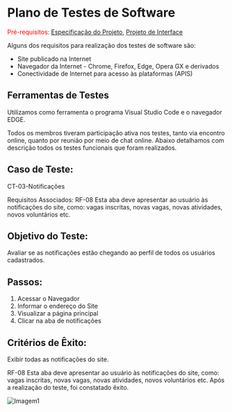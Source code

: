 # Plano de Testes de Software

<span style="color:red">Pré-requisitos: <a href="2-Especificação do Projeto.md"> Especificação do Projeto</a></span>, <a href="3-Projeto de Interface.md"> Projeto de Interface</a>

Alguns dos requisitos para realização dos testes de software são:
- Site publicado na Internet 
- Navegador da Internet - Chrome, Firefox, Edge, Opera GX e derivados
- Conectividade de Internet para acesso às plataformas (APIS)

 
## Ferramentas de Testes
Utilizamos como ferramenta o programa Visual Studio Code e o navegador EDGE.

Todos os membros tiveram participação ativa nos testes, tanto via encontro online, quanto por reunião por meio de chat online. Abaixo detalhamos com descrição todos os testes funcionais que foram realizados.


## Caso de Teste:
CT-03-Notificações

Requisitos Associados:
RF-08 Esta aba deve apresentar ao usuário às notificações do site, como:
vagas inscritas, novas vagas, novas atividades, novos voluntários etc.



## Objetivo do Teste:
Avaliar se as notificações estão chegando ao perfil de todos os usuários cadastrados.



## Passos:
1) Acessar o Navegador
2) Informar o endereço do Site
3) Visualizar a página principal
4) Clicar na aba de notificações


## Critérios de Êxito:
Exibir todas as notificações do site.  



RF-08 Esta aba deve apresentar ao usuário às notificações do site, como:
vagas inscritas, novas vagas, novas atividades, novos voluntários etc.
Após a realização do teste, foi constatado êxito.

![Imagem1](https://user-images.githubusercontent.com/115894941/204144416-8f540df8-7796-4329-8668-038be8d8e457.png)

